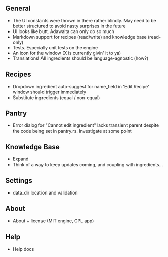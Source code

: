 ## General
- The UI constants were thrown in there rather blindly. May need to be better structured to avoid nasty surprises in the future
- UI looks like butt. Adawaita can only do so much
- Markdown support for recipes (read/write) and knowledge base (read-only)
- Tests. Especially unit tests on the engine
- An icon for the window (X is currently givin' it to ya)
- Translations! All ingredients should be language-agnostic (how?)

## Recipes
- Dropdown ingredient auto-suggest for name_field in 'Edit Recipe' window should trigger immediately
- Substitute ingredients (equal / non-equal)

## Pantry
- Error dialog for "Cannot edit ingredient" lacks transient parent despite the code being set in pantry.rs. Investigate at some point

## Knowledge Base
- Expand
- Think of a way to keep updates coming, and coupling with ingredients...

## Settings
- data_dir location and validation

## About
- About + license (MIT engine, GPL app)

## Help
- Help docs
